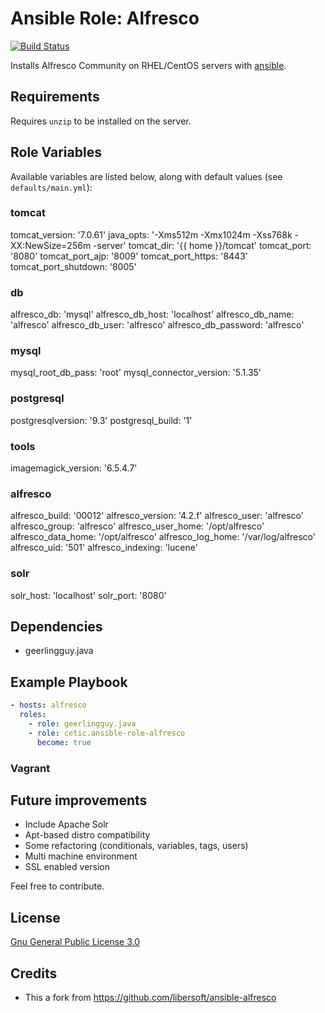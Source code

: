 # Ansible Role: Alfresco

[![Build Status](https://travis-ci.org/cetic/ansible-role-alfresco.svg?branch=master)](https://travis-ci.org/cetic/ansible-role-alfresco)

Installs Alfresco Community on RHEL/CentOS servers with [ansible](http://www.ansible.com/home).

## Requirements

Requires `unzip` to be installed on the server. 

## Role Variables

Available variables are listed below, along with default values (see `defaults/main.yml`):

### tomcat
tomcat_version: '7.0.61'
java_opts: '-Xms512m -Xmx1024m -Xss768k -XX:NewSize=256m -server'
tomcat_dir: '{{ home }}/tomcat'
tomcat_port: '8080'
tomcat_port_ajp: '8009'
tomcat_port_https: '8443'
tomcat_port_shutdown: '8005'

### db
alfresco_db: 'mysql'
alfresco_db_host: 'localhost'
alfresco_db_name: 'alfresco'
alfresco_db_user: 'alfresco'
alfresco_db_password: 'alfresco'

### mysql
mysql_root_db_pass: 'root'
mysql_connector_version: '5.1.35'

### postgresql
postgresqlversion: '9.3'
postgresql_build: '1'

### tools
imagemagick_version: '6.5.4.7'

### alfresco
alfresco_build: '00012'
alfresco_version: '4.2.f'
alfresco_user: 'alfresco'
alfresco_group: 'alfresco'
alfresco_user_home: '/opt/alfresco'
alfresco_data_home: '/opt/alfresco'
alfresco_log_home: '/var/log/alfresco'
alfresco_uid: '501'
alfresco_indexing: 'lucene'

### solr
solr_host: 'localhost'
solr_port: '8080'

## Dependencies

  - geerlingguy.java

## Example Playbook

```yaml
- hosts: alfresco
  roles:
    - role: geerlingguy.java
    - role: cetic.ansible-role-alfresco
      become: true
```

### Vagrant


## Future improvements

*   Include Apache Solr
*   Apt-based distro compatibility
*   Some refactoring (conditionals, variables, tags, users)
*   Multi machine environment
*   SSL enabled version

Feel free to contribute.

## License

[Gnu General Public License 3.0](https://www.gnu.org/licenses/gpl.html)

## Credits
*   This a fork from https://github.com/libersoft/ansible-alfresco 

